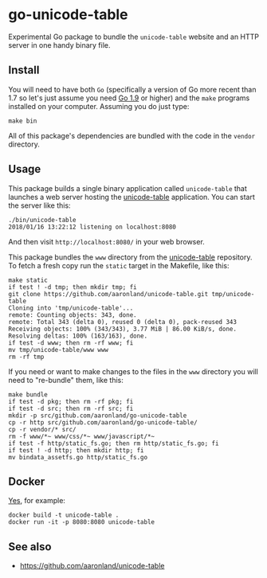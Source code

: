 # go-unicode-table

Experimental Go package to bundle the `unicode-table` website and an HTTP server in one handy binary file.

## Install

You will need to have both `Go` (specifically a version of Go more recent than 1.7 so let's just assume you need [Go 1.9](https://golang.org/dl/) or higher) and the `make` programs installed on your computer. Assuming you do just type:

```
make bin
```

All of this package's dependencies are bundled with the code in the `vendor` directory.

## Usage

This package builds a single binary application called `unicode-table` that launches a web server hosting the [unicode-table](https://github.com/aaronland/unicode-table) application. You can start the server like this:

```
./bin/unicode-table 
2018/01/16 13:22:12 listening on localhost:8080
```

And then visit `http://localhost:8080/`  in your web browser.

This package bundles the `www` directory from the [unicode-table](https://github.com/aaronland/unicode-table) repository. To fetch a fresh copy run the `static` target in the Makefile, like this:

```
make static
if test ! -d tmp; then mkdir tmp; fi
git clone https://github.com/aaronland/unicode-table.git tmp/unicode-table
Cloning into 'tmp/unicode-table'...
remote: Counting objects: 343, done.        
remote: Total 343 (delta 0), reused 0 (delta 0), pack-reused 343        
Receiving objects: 100% (343/343), 3.77 MiB | 86.00 KiB/s, done.
Resolving deltas: 100% (163/163), done.
if test -d www; then rm -rf www; fi
mv tmp/unicode-table/www www
rm -rf tmp
```

If you need or want to make changes to the files in the `www` directory you will need to "re-bundle" them, like this:

```
make bundle
if test -d pkg; then rm -rf pkg; fi
if test -d src; then rm -rf src; fi
mkdir -p src/github.com/aaronland/go-unicode-table
cp -r http src/github.com/aaronland/go-unicode-table/
cp -r vendor/* src/
rm -f www/*~ www/css/*~ www/javascript/*~
if test -f http/static_fs.go; then rm http/static_fs.go; fi
if test ! -d http; then mkdir http; fi
mv bindata_assetfs.go http/static_fs.go
```

## Docker

[Yes](Dockerfile), for example:

```
docker build -t unicode-table .
docker run -it -p 8080:8080 unicode-table
```

## See also

* https://github.com/aaronland/unicode-table
